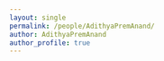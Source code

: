 ```yaml
---
layout: single
permalink: /people/AdithyaPremAnand/
author: AdithyaPremAnand
author_profile: true
---
```

